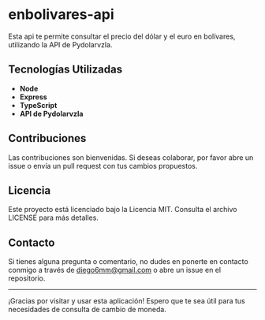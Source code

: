 # enbolivares-api

Esta api te permite consultar el precio del dólar y el euro en bolívares, utilizando la API de Pydolarvzla.

## Tecnologías Utilizadas

- **Node**
- **Express**
- **TypeScript**
- **API de Pydolarvzla**

## Contribuciones

Las contribuciones son bienvenidas. Si deseas colaborar, por favor abre un issue o envía un pull request con tus cambios propuestos.

## Licencia

Este proyecto está licenciado bajo la Licencia MIT. Consulta el archivo LICENSE para más detalles.

## Contacto

Si tienes alguna pregunta o comentario, no dudes en ponerte en contacto conmigo a través de diego6mm@gmail.com o abre un issue en el repositorio.

---

¡Gracias por visitar y usar esta aplicación! Espero que te sea útil para tus necesidades de consulta de cambio de moneda.

